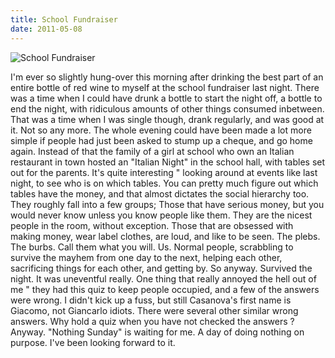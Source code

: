 ```yaml
---
title: School Fundraiser
date: 2011-05-08
---
```


![School Fundraiser](https://source.unsplash.com/-m88z7ily-w/1600x900)

I'm ever so slightly hung-over this morning after drinking the best part of an entire bottle of red wine to myself at the school fundraiser last night. There was a time when I could have drunk a bottle to start the night off, a bottle to end the night, with ridiculous amounts of other things consumed inbetween. That was a time when I was single though, drank regularly, and was good at it. Not so any more. The whole evening could have been made a lot more simple if people had just been asked to stump up a cheque, and go home again. Instead of that the family of a girl at school who own an Italian restaurant in town hosted an "Italian Night" in the school hall, with tables set out for the parents. It's quite interesting " looking around at events like last night, to see who is on which tables. You can pretty much figure out which tables have the money, and that almost dictates the social hierarchy too. They roughly fall into a few groups; Those that have serious money, but you would never know unless you know people like them. They are the nicest people in the room, without exception. Those that are obsessed with making money, wear label clothes, are loud, and like to be seen. The plebs. The burbs. Call them what you will. Us. Normal people, scrabbling to survive the mayhem from one day to the next, helping each other, sacrificing things for each other, and getting by. So anyway. Survived the night. It was uneventful really. One thing that really annoyed the hell out of me " they had this quiz to keep people occupied, and a few of the answers were wrong. I didn't kick up a fuss, but still Casanova's first name is Giacomo, not Giancarlo idiots. There were several other similar wrong answers. Why hold a quiz when you have not checked the answers ? Anyway. "Nothing Sunday" is waiting for me. A day of doing nothing on purpose. I've been looking forward to it.